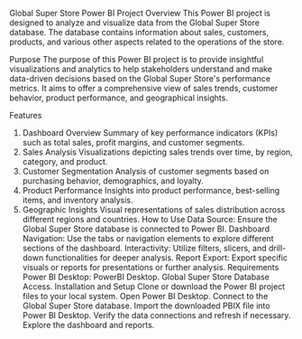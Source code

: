 Global Super Store Power BI Project
Overview
This Power BI project is designed to analyze and visualize data from the Global Super Store database. The database contains information about sales, customers, products, and various other aspects related to the operations of the store.

Purpose
The purpose of this Power BI project is to provide insightful visualizations and analytics to help stakeholders understand and make data-driven decisions based on the Global Super Store's performance metrics. It aims to offer a comprehensive view of sales trends, customer behavior, product performance, and geographical insights.

Features
1. Dashboard Overview
Summary of key performance indicators (KPIs) such as total sales, profit margins, and customer segments.
2. Sales Analysis
Visualizations depicting sales trends over time, by region, category, and product.
3. Customer Segmentation
Analysis of customer segments based on purchasing behavior, demographics, and loyalty.
4. Product Performance
Insights into product performance, best-selling items, and inventory analysis.
5. Geographic Insights
Visual representations of sales distribution across different regions and countries.
How to Use
Data Source: Ensure the Global Super Store database is connected to Power BI.
Dashboard Navigation: Use the tabs or navigation elements to explore different sections of the dashboard.
Interactivity: Utilize filters, slicers, and drill-down functionalities for deeper analysis.
Report Export: Export specific visuals or reports for presentations or further analysis.
Requirements
Power BI Desktop: PowerBI Desktop.
Global Super Store Database Access.
Installation and Setup
Clone or download the Power BI project files to your local system.
Open Power BI Desktop.
Connect to the Global Super Store database.
Import the downloaded PBIX file into Power BI Desktop.
Verify the data connections and refresh if necessary.
Explore the dashboard and reports.
